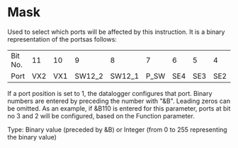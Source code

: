 # Mask

Used to select which ports will be affected by this instruction. It is a binary representation of the portsas follows:

|         |     |     |        |        |      |     |     |     |     |     |     |
| ------- | --- | --- | ------ | ------ | ---- | --- | --- | --- | --- | --- | --- |
| Bit No. | 11  | 10  | 9      | 8      | 7    | 6   | 5   | 4   | 3   | 2   | 1   |
| Port    | VX2 | VX1 | SW12_2 | SW12_1 | P_SW | SE4 | SE3 | SE2 | SE1 | C2  | C1  |

If a port position is set to 1, the datalogger configures that port. Binary numbers are entered by preceding the number with "&B". Leading zeros can be omitted. As an example, if &B110 is entered for this parameter, ports at bit no 3 and 2 will be configured, based on the Function parameter.

Type: Binary value (preceded by &B) or Integer (from 0 to 255 representing the binary value)
